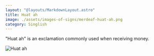 ```yaml
---
layout: "@layouts/MarkdownLayout.astro"
title: Huat ah
image: ./assets/images-of-signs/merdeaf-huat-ah.png
category: Singlish
---
```


"Huat ah" is an exclamation commonly used when receiving money.

![Huat ah](@signs/merdeaf-huat-ah.png)
